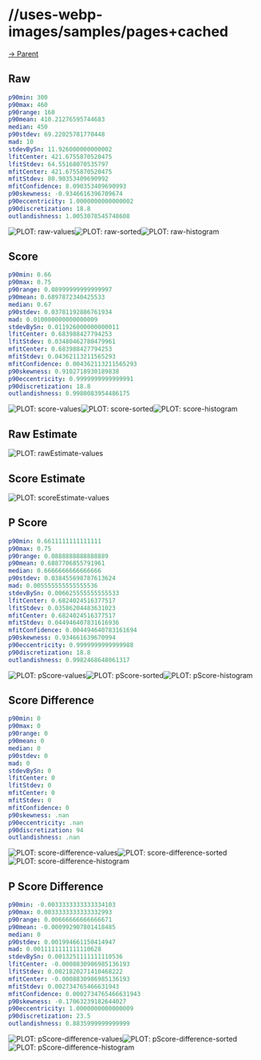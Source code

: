 
# //uses-webp-images/samples/pages+cached

[→ Parent](../..)


## Raw


```yaml
p90min: 300
p90max: 460
p90range: 160
p90mean: 410.21276595744683
median: 450
p90stdev: 69.22025781770448
mad: 10
stdevBySn: 11.926000000000002
lfitCenter: 421.6755870520475
lfitStdev: 64.55168070535797
mfitCenter: 421.6755870520475
mfitStdev: 80.90353409690992
mfitConfidence: 8.090353409690993
p90skewness: -0.9346616396709674
p90eccentricity: 1.0000000000000002
p90discretization: 18.8
outlandishness: 1.0053078545748608

```

![PLOT: raw-values](./raw/values.svg)![PLOT: raw-sorted](./raw/sorted.svg)![PLOT: raw-histogram](./raw/histogram.svg)
## Score


```yaml
p90min: 0.66
p90max: 0.75
p90range: 0.08999999999999997
p90mean: 0.6897872340425533
median: 0.67
p90stdev: 0.03781192886761934
mad: 0.010000000000000009
stdevBySn: 0.011926000000000011
lfitCenter: 0.683988427794253
lfitStdev: 0.03480462780479961
mfitCenter: 0.683988427794253
mfitStdev: 0.04362113211565293
mfitConfidence: 0.004362113211565293
p90skewness: 0.9102718930189838
p90eccentricity: 0.9999999999999991
p90discretization: 18.8
outlandishness: 0.9980083954486175

```

![PLOT: score-values](./score/values.svg)![PLOT: score-sorted](./score/sorted.svg)![PLOT: score-histogram](./score/histogram.svg)
## Raw Estimate

![PLOT: rawEstimate-values](./rawEstimate/values.svg)
## Score Estimate

![PLOT: scoreEstimate-values](./scoreEstimate/values.svg)
## P Score


```yaml
p90min: 0.6611111111111111
p90max: 0.75
p90range: 0.0888888888888889
p90mean: 0.6887706855791961
median: 0.6666666666666666
p90stdev: 0.038455698787613624
mad: 0.005555555555555536
stdevBySn: 0.006625555555555533
lfitCenter: 0.6824024516377517
lfitStdev: 0.03586204483631023
mfitCenter: 0.6824024516377517
mfitStdev: 0.044946407831616936
mfitConfidence: 0.004494640783161694
p90skewness: 0.934661639670994
p90eccentricity: 0.9999999999999988
p90discretization: 18.8
outlandishness: 0.9982468648061317

```

![PLOT: pScore-values](./pScore/values.svg)![PLOT: pScore-sorted](./pScore/sorted.svg)![PLOT: pScore-histogram](./pScore/histogram.svg)
## Score Difference


```yaml
p90min: 0
p90max: 0
p90range: 0
p90mean: 0
median: 0
p90stdev: 0
mad: 0
stdevBySn: 0
lfitCenter: 0
lfitStdev: 0
mfitCenter: 0
mfitStdev: 0
mfitConfidence: 0
p90skewness: .nan
p90eccentricity: .nan
p90discretization: 94
outlandishness: .nan

```

![PLOT: score-difference-values](./score-difference/values.svg)![PLOT: score-difference-sorted](./score-difference/sorted.svg)![PLOT: score-difference-histogram](./score-difference/histogram.svg)
## P Score Difference


```yaml
p90min: -0.0033333333333334103
p90max: 0.0033333333333332993
p90range: 0.00666666666666671
p90mean: -0.000992907801418485
median: 0
p90stdev: 0.001994661150414947
mad: 0.0011111111111110628
stdevBySn: 0.0013251111111110536
lfitCenter: -0.0008830986985136193
lfitStdev: 0.0021820271410468222
mfitCenter: -0.0008830986985136193
mfitStdev: 0.002734765466631943
mfitConfidence: 0.0002734765466631943
p90skewness: -0.17063239182644027
p90eccentricity: 1.0000000000000009
p90discretization: 23.5
outlandishness: 0.8835999999999999

```

![PLOT: pScore-difference-values](./pScore-difference/values.svg)![PLOT: pScore-difference-sorted](./pScore-difference/sorted.svg)![PLOT: pScore-difference-histogram](./pScore-difference/histogram.svg)
